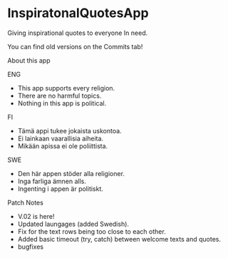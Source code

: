 # InspiratonalQuotesApp
Giving inspirational quotes to everyone In need.


You can find old versions on the Commits tab!


About this app

ENG
- This app supports every religion.
- There are no harmful topics.
- Nothing in this app is political.

FI
- Tämä appi tukee jokaista uskontoa.
- Ei lainkaan vaarallisia aiheita.
- Mikään apissa ei ole poliittista.

SWE
- Den här appen stöder alla religioner.
- Inga farliga ämnen alls.
- Ingenting i appen är politiskt.

Patch Notes

- V.02 is here!
- Updated laungages (added Swedish).
- Fix for the text rows being too close to each other.
- Added basic timeout (try, catch) between welcome texts and quotes.
- bugfixes

